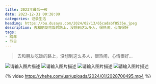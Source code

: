 ```yaml
---
title: 2023年最后一夜
date: 2023-12-31 00:38:00
categories: 记录生活
headimg: https://bu.dusays.com/2024/02/13/65cadabf8535e.jpeg
description: 去和朋友吃饭的路上，没想到这么多人，很热闹，心情很好
tags:
- 跨年
- 节日
---
```

>去和朋友吃饭的路上，没想到这么多人，很热闹，心情很好...
<!--more-->


![请输入图片描述][1]
![请输入图片描述][2]
![请输入图片描述][3]
![请输入图片描述][4]

  [1]: https://bu.dusays.com/2024/02/13/65cadac0ceb90.jpeg
  [2]: https://bu.dusays.com/2024/02/13/65cadac0238b5.jpeg
  [3]: https://bu.dusays.com/2024/02/13/65cadac014262.jpeg
  [4]: https://bu.dusays.com/2024/02/13/65cadabf8535e.jpeg


{% video https://yhehe.com/usr/uploads/2024/01/2028700495.mp4 %}